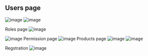 Users page
------------------
![image](https://user-images.githubusercontent.com/96434885/192106556-cfc01f0d-0e4e-4f75-9c6b-e594abb5699e.png)
![image](https://user-images.githubusercontent.com/96434885/192106633-ff0a4ee4-0598-40fa-b49a-16c837ff6385.png)


Roles page
![image](https://user-images.githubusercontent.com/96434885/192106693-0e4d4d42-87d2-4eb0-a549-9c8606ebcbe9.png)

![image](https://user-images.githubusercontent.com/96434885/192106765-47a4b3cd-c080-4539-97b2-18b8ed8d9d19.png)
Permission page
![image](https://user-images.githubusercontent.com/96434885/192106816-cf41760b-bd39-43a0-9765-cdf10fb2094f.png)
Products page
![image](https://user-images.githubusercontent.com/96434885/192107363-425c1231-d3d3-48e4-844e-f72d8e7baf39.png)
![image](https://user-images.githubusercontent.com/96434885/192107437-6a958369-e5ef-4b3d-b8bc-2a454c6860d0.png)



Regstration
![image](https://user-images.githubusercontent.com/96434885/192107565-c7c492fe-5a79-484c-b266-d0b4ce5a9f81.png)




